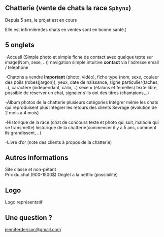 
## Chatterie (vente de chats la race `Sphynx`)

Depuis 5 ans, le projet est en cours

Elle est infirmière(les chats en ventes sont en bonne santé.)

## 5 onglets

-Accueil (Simple photo et simple fiche de contact avec quelque texte sur image(Nom, sexe, ..)) navigation simple intuitive **contact** via l'adresse email / telephone

-Chatons a vendre **Important** (photo, vidéo), fiche type (nom, sexe, couleur des poils (robes(jargon)), yeux, date de naissance, signe particulier(taches, ..), caractère (indépendant, câlin, ..) sexe = (étalons et femelles) texte libre, possible de réserver un chat, signaler s'ils ont des titres (champions,..)

-Album photos de la chatterie plusieurs catégories
Intégrer même les chats qui reproduisent plus
Intégrer les retours des clients
Sevrage (évolution de 2 mois à 4 mois)

-Historique de la race (chat de concours texte et photo qui suit, maladie qui se transmette) historique de la chatterie(commencer il y a 5 ans, comment ils grandissent, ..)

-Livre d’or (note des clients à propos de la chatterie)

## Autres informations
Site classe et non-pétant  
Prix du chat (900-1500$)
Onglet a la netflix (possibilité)

## Logo
Logo représentatif

## Une question ?
jenniferderison@gmail.com`
